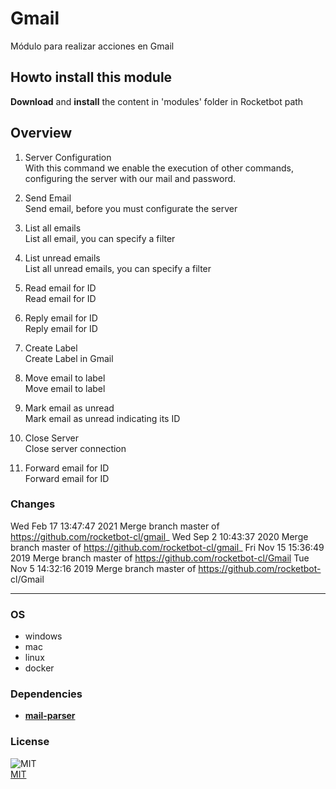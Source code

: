 



# Gmail
  
Módulo para realizar acciones en Gmail  

## Howto install this module
  
__Download__ and __install__ the content in 'modules' folder in Rocketbot path  



## Overview


1. Server Configuration  
With this command we enable the execution of other commands, configuring the server with our mail and password.

2. Send Email  
Send email, before you must configurate the server

3. List all emails  
List all email, you can specify a filter

4. List unread emails  
List all unread emails, you can specify a filter

5. Read email for ID  
Read email for ID

6. Reply email for ID  
Reply email for ID

7. Create Label  
Create Label in Gmail

8. Move email to label  
Move email to label

9. Mark email as unread  
Mark email as unread indicating its ID

10. Close Server  
Close server connection

11. Forward email for ID  
Forward email for ID  



### Changes
Wed Feb 17 13:47:47 2021  Merge branch master of https://github.com/rocketbot-cl/gmail_
Wed Sep 2 10:43:37 2020  Merge 
branch master of https://github.com/rocketbot-cl/gmail_
Fri Nov 15 15:36:49 2019  Merge branch master of 
https://github.com/rocketbot-cl/Gmail
Tue Nov 5 14:32:16 2019  Merge branch master of https://github.com/rocketbot-
cl/Gmail

----
### OS

- windows
- mac
- linux
- docker

### Dependencies
- [**mail-parser**](https://pypi.org/project/mail-parser/)
### License
  
![MIT](https://camo.githubusercontent.com/107590fac8cbd65071396bb4d04040f76cde5bde/687474703a2f2f696d672e736869656c64732e696f2f3a6c6963656e73652d6d69742d626c75652e7376673f7374796c653d666c61742d737175617265)  
[MIT](http://opensource.org/licenses/mit-license.ph)